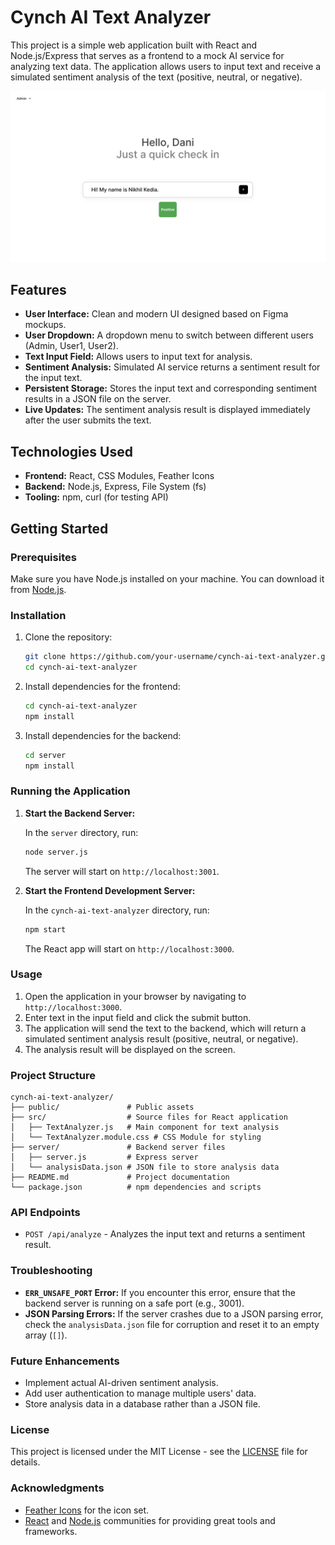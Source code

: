 # Cynch AI Text Analyzer

This project is a simple web application built with React and Node.js/Express that serves as a frontend to a mock AI service for analyzing text data. The application allows users to input text and receive a simulated sentiment analysis of the text (positive, neutral, or negative).

![Screenshot](text-analyzer.png)

## Features

- **User Interface:** Clean and modern UI designed based on Figma mockups.
- **User Dropdown:** A dropdown menu to switch between different users (Admin, User1, User2).
- **Text Input Field:** Allows users to input text for analysis.
- **Sentiment Analysis:** Simulated AI service returns a sentiment result for the input text.
- **Persistent Storage:** Stores the input text and corresponding sentiment results in a JSON file on the server.
- **Live Updates:** The sentiment analysis result is displayed immediately after the user submits the text.

## Technologies Used

- **Frontend:** React, CSS Modules, Feather Icons
- **Backend:** Node.js, Express, File System (fs)
- **Tooling:** npm, curl (for testing API)

## Getting Started

### Prerequisites

Make sure you have Node.js installed on your machine. You can download it from [Node.js](https://nodejs.org/).

### Installation

1. Clone the repository:

   ```bash
   git clone https://github.com/your-username/cynch-ai-text-analyzer.git
   cd cynch-ai-text-analyzer
   ```

2. Install dependencies for the frontend:

   ```bash
   cd cynch-ai-text-analyzer
   npm install
   ```

3. Install dependencies for the backend:

   ```bash
   cd server
   npm install
   ```

### Running the Application

1. **Start the Backend Server:**

   In the `server` directory, run:

   ```bash
   node server.js
   ```

   The server will start on `http://localhost:3001`.

2. **Start the Frontend Development Server:**

   In the `cynch-ai-text-analyzer` directory, run:

   ```bash
   npm start
   ```

   The React app will start on `http://localhost:3000`.

### Usage

1. Open the application in your browser by navigating to `http://localhost:3000`.
2. Enter text in the input field and click the submit button.
3. The application will send the text to the backend, which will return a simulated sentiment analysis result (positive, neutral, or negative).
4. The analysis result will be displayed on the screen.

### Project Structure

```
cynch-ai-text-analyzer/
├── public/               # Public assets
├── src/                  # Source files for React application
│   ├── TextAnalyzer.js   # Main component for text analysis
│   └── TextAnalyzer.module.css # CSS Module for styling
├── server/               # Backend server files
│   ├── server.js         # Express server
│   └── analysisData.json # JSON file to store analysis data
├── README.md             # Project documentation
└── package.json          # npm dependencies and scripts
```

### API Endpoints

- `POST /api/analyze` - Analyzes the input text and returns a sentiment result.

### Troubleshooting

- **`ERR_UNSAFE_PORT` Error:** If you encounter this error, ensure that the backend server is running on a safe port (e.g., 3001).
- **JSON Parsing Errors:** If the server crashes due to a JSON parsing error, check the `analysisData.json` file for corruption and reset it to an empty array (`[]`).

### Future Enhancements

- Implement actual AI-driven sentiment analysis.
- Add user authentication to manage multiple users' data.
- Store analysis data in a database rather than a JSON file.

### License

This project is licensed under the MIT License - see the [LICENSE](LICENSE) file for details.

### Acknowledgments

- [Feather Icons](https://feathericons.com/) for the icon set.
- [React](https://reactjs.org/) and [Node.js](https://nodejs.org/) communities for providing great tools and frameworks.